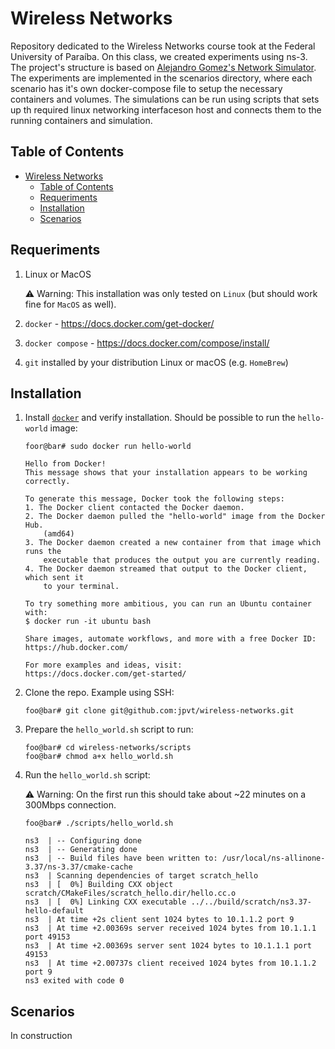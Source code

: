 # Wireless Networks

Repository dedicated to the Wireless Networks course took at the Federal University of Paraíba. On this class, we created experiments using ns-3. The project's structure is based on [Alejandro Gomez's Network Simulator](https://github.com/alejandrogomez314/network-simulator). The experiments are implemented in the scenarios directory, where each scenario has it's own docker-compose file to setup the necessary containers and volumes. The simulations can be run using scripts that sets up th required linux networking interfaceson host and connects them to the running containers and simulation.

## Table of Contents
- [Wireless Networks](#wireless-networks)
  - [Table of Contents](#table-of-contents)
  - [Requeriments](#requeriments)
  - [Installation](#installation)
  - [Scenarios](#scenarios)

## Requeriments

1. Linux or MacOS
   
   :warning: Warning: This installation was only tested on `Linux` (but should work fine for `MacOS` as well).

2. `docker` -  https://docs.docker.com/get-docker/

3. `docker compose` -  https://docs.docker.com/compose/install/

4. `git` installed by your distribution Linux or macOS (e.g. `HomeBrew`)

## Installation

1. Install [`docker`](https://docs.docker.com/get-docker/) and verify installation. Should be possible to run the `hello-world` image:

    ```console
    foor@bar# sudo docker run hello-world

    Hello from Docker!
    This message shows that your installation appears to be working correctly.

    To generate this message, Docker took the following steps:
    1. The Docker client contacted the Docker daemon.
    2. The Docker daemon pulled the "hello-world" image from the Docker Hub.
        (amd64)
    3. The Docker daemon created a new container from that image which runs the
        executable that produces the output you are currently reading.
    4. The Docker daemon streamed that output to the Docker client, which sent it
        to your terminal.

    To try something more ambitious, you can run an Ubuntu container with:
    $ docker run -it ubuntu bash

    Share images, automate workflows, and more with a free Docker ID:
    https://hub.docker.com/

    For more examples and ideas, visit:
    https://docs.docker.com/get-started/
    ```

2. Clone the repo. Example using SSH:

    ```console
    foo@bar# git clone git@github.com:jpvt/wireless-networks.git
    ```

3. Prepare the `hello_world.sh` script to run:

    ```console
    foo@bar# cd wireless-networks/scripts
    foo@bar# chmod a+x hello_world.sh
    ```

4. Run the `hello_world.sh`  script:

    :warning: Warning: On the first run this should take about ~22 minutes on a 300Mbps connection.

    ```console
    foo@bar# ./scripts/hello_world.sh

    ns3  | -- Configuring done
    ns3  | -- Generating done
    ns3  | -- Build files have been written to: /usr/local/ns-allinone-3.37/ns-3.37/cmake-cache
    ns3  | Scanning dependencies of target scratch_hello
    ns3  | [  0%] Building CXX object scratch/CMakeFiles/scratch_hello.dir/hello.cc.o
    ns3  | [  0%] Linking CXX executable ../../build/scratch/ns3.37-hello-default
    ns3  | At time +2s client sent 1024 bytes to 10.1.1.2 port 9
    ns3  | At time +2.00369s server received 1024 bytes from 10.1.1.1 port 49153
    ns3  | At time +2.00369s server sent 1024 bytes to 10.1.1.1 port 49153
    ns3  | At time +2.00737s client received 1024 bytes from 10.1.1.2 port 9
    ns3 exited with code 0
    ```

## Scenarios

In construction